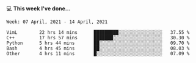💻 **This week I've done...**

<!--START_SECTION:waka-->
```text
Week: 07 April, 2021 - 14 April, 2021

VimL        22 hrs 14 mins      █████████░░░░░░░░░░░░░░░░   37.55 % 
C++         17 hrs 57 mins      ███████░░░░░░░░░░░░░░░░░░   30.30 % 
Python      5 hrs 44 mins       ██░░░░░░░░░░░░░░░░░░░░░░░   09.70 % 
Bash        4 hrs 45 mins       ██░░░░░░░░░░░░░░░░░░░░░░░   08.03 % 
Other       4 hrs 11 mins       █░░░░░░░░░░░░░░░░░░░░░░░░   07.09 %
```
<!--END_SECTION:waka-->
